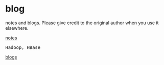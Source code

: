# blog
notes and blogs. Please give credit to the original author when you use it elsewhere.

[notes](https://github.com/darkdown/blog/tree/master/notes)
<pre>
Hadoop, HBase
</pre>
[blogs](https://github.com/darkdown/blog/tree/master/blogs)
<pre>

</pre>
